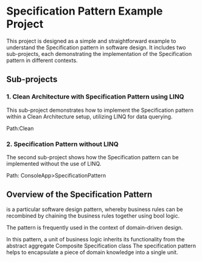 # Specification Pattern Example Project

This project is designed as a simple and straightforward example to understand the Specification pattern in software design. It includes two sub-projects, each demonstrating the implementation of the Specification pattern in different contexts.

## Sub-projects

### 1. Clean Architecture with Specification Pattern using LINQ
This sub-project demonstrates how to implement the Specification pattern within a Clean Architecture setup, utilizing LINQ for data querying. 

Path:Clean

### 2. Specification Pattern without LINQ
The second sub-project shows how the Specification pattern can be implemented without the use of LINQ. 

Path: ConsoleApp>SpecificationPattern



## Overview of the Specification Pattern

is a particular software design pattern, 
whereby business rules can be recombined by chaining the business rules together using bool logic. 

The pattern is frequently used in the context of domain-driven design.


   In this pattern, a unit of business logic inherits its functionality from the abstract aggregate Composite Specification class
The specification pattern helps to encapsulate a piece of domain knowledge into a single unit.

